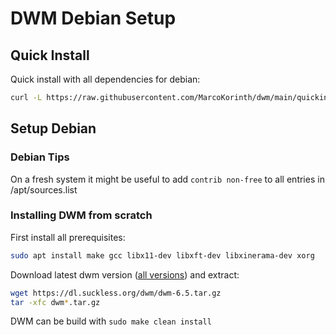 # DWM Debian Setup

## Quick Install

Quick install with all dependencies for debian:

```sh
curl -L https://raw.githubusercontent.com/MarcoKorinth/dwm/main/quickinstall.sh | sudo bash
```

## Setup Debian

### Debian Tips

On a fresh system it might be useful to add `contrib non-free`
to all entries in /apt/sources.list

### Installing DWM from scratch

First install all prerequisites:

```sh
sudo apt install make gcc libx11-dev libxft-dev libxinerama-dev xorg
```

Download latest dwm version \([all versions](https://dl.suckless.org/dwm/)\)
and extract:

```sh
wget https://dl.suckless.org/dwm/dwm-6.5.tar.gz
tar -xfc dwm*.tar.gz
```

DWM can be build with `sudo make clean install`
